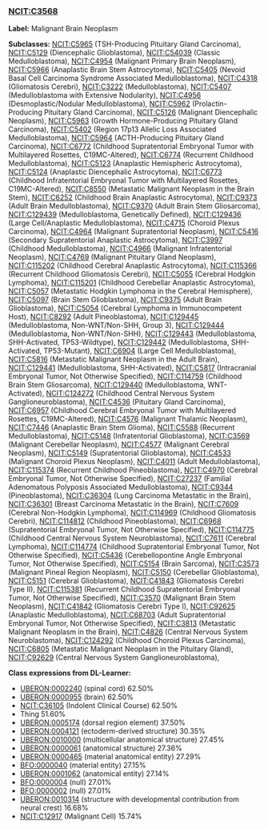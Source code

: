
### [NCIT:C3568](http://purl.obolibrary.org/obo/NCIT_C3568)
**Label:** Malignant Brain Neoplasm

**Subclasses:** [NCIT:C5965](http://purl.obolibrary.org/obo/NCIT_C5965) (TSH-Producing Pituitary Gland Carcinoma), [NCIT:C5129](http://purl.obolibrary.org/obo/NCIT_C5129) (Diencephalic Glioblastoma), [NCIT:C54039](http://purl.obolibrary.org/obo/NCIT_C54039) (Classic Medulloblastoma), [NCIT:C4954](http://purl.obolibrary.org/obo/NCIT_C4954) (Malignant Primary Brain Neoplasm), [NCIT:C5966](http://purl.obolibrary.org/obo/NCIT_C5966) (Anaplastic Brain Stem Astrocytoma), [NCIT:C5405](http://purl.obolibrary.org/obo/NCIT_C5405) (Nevoid Basal Cell Carcinoma Syndrome Associated Medulloblastoma), [NCIT:C4318](http://purl.obolibrary.org/obo/NCIT_C4318) (Gliomatosis Cerebri), [NCIT:C3222](http://purl.obolibrary.org/obo/NCIT_C3222) (Medulloblastoma), [NCIT:C5407](http://purl.obolibrary.org/obo/NCIT_C5407) (Medulloblastoma with Extensive Nodularity), [NCIT:C4956](http://purl.obolibrary.org/obo/NCIT_C4956) (Desmoplastic/Nodular Medulloblastoma), [NCIT:C5962](http://purl.obolibrary.org/obo/NCIT_C5962) (Prolactin-Producing Pituitary Gland Carcinoma), [NCIT:C5126](http://purl.obolibrary.org/obo/NCIT_C5126) (Malignant Diencephalic Neoplasm), [NCIT:C5963](http://purl.obolibrary.org/obo/NCIT_C5963) (Growth Hormone-Producing Pituitary Gland Carcinoma), [NCIT:C5402](http://purl.obolibrary.org/obo/NCIT_C5402) (Region 17p13 Allelic Loss Associated Medulloblastoma), [NCIT:C5964](http://purl.obolibrary.org/obo/NCIT_C5964) (ACTH-Producing Pituitary Gland Carcinoma), [NCIT:C6772](http://purl.obolibrary.org/obo/NCIT_C6772) (Childhood Supratentorial Embryonal Tumor with Multilayered Rosettes, C19MC-Altered), [NCIT:C6774](http://purl.obolibrary.org/obo/NCIT_C6774) (Recurrent Childhood Medulloblastoma), [NCIT:C5123](http://purl.obolibrary.org/obo/NCIT_C5123) (Anaplastic Hemispheric Astrocytoma), [NCIT:C5124](http://purl.obolibrary.org/obo/NCIT_C5124) (Anaplastic Diencephalic Astrocytoma), [NCIT:C6773](http://purl.obolibrary.org/obo/NCIT_C6773) (Childhood Infratentorial Embryonal Tumor with Multilayered Rosettes, C19MC-Altered), [NCIT:C8550](http://purl.obolibrary.org/obo/NCIT_C8550) (Metastatic Malignant Neoplasm in the Brain Stem), [NCIT:C6252](http://purl.obolibrary.org/obo/NCIT_C6252) (Childhood Brain Anaplastic Astrocytoma), [NCIT:C9373](http://purl.obolibrary.org/obo/NCIT_C9373) (Adult Brain Medulloblastoma), [NCIT:C9370](http://purl.obolibrary.org/obo/NCIT_C9370) (Adult Brain Stem Gliosarcoma), [NCIT:C129439](http://purl.obolibrary.org/obo/NCIT_C129439) (Medulloblastoma, Genetically Defined), [NCIT:C129436](http://purl.obolibrary.org/obo/NCIT_C129436) (Large Cell/Anaplastic Medulloblastoma), [NCIT:C4715](http://purl.obolibrary.org/obo/NCIT_C4715) (Choroid Plexus Carcinoma), [NCIT:C4964](http://purl.obolibrary.org/obo/NCIT_C4964) (Malignant Supratentorial Neoplasm), [NCIT:C5416](http://purl.obolibrary.org/obo/NCIT_C5416) (Secondary Supratentorial Anaplastic Astrocytoma), [NCIT:C3997](http://purl.obolibrary.org/obo/NCIT_C3997) (Childhood Medulloblastoma), [NCIT:C4966](http://purl.obolibrary.org/obo/NCIT_C4966) (Malignant Infratentorial Neoplasm), [NCIT:C4769](http://purl.obolibrary.org/obo/NCIT_C4769) (Malignant Pituitary Gland Neoplasm), [NCIT:C115202](http://purl.obolibrary.org/obo/NCIT_C115202) (Childhood Cerebral Anaplastic Astrocytoma), [NCIT:C115366](http://purl.obolibrary.org/obo/NCIT_C115366) (Recurrent Childhood Gliomatosis Cerebri), [NCIT:C5055](http://purl.obolibrary.org/obo/NCIT_C5055) (Cerebral Hodgkin Lymphoma), [NCIT:C115201](http://purl.obolibrary.org/obo/NCIT_C115201) (Childhood Cerebellar Anaplastic Astrocytoma), [NCIT:C5057](http://purl.obolibrary.org/obo/NCIT_C5057) (Metastatic Hodgkin Lymphoma in the Cerebral Hemisphere), [NCIT:C5097](http://purl.obolibrary.org/obo/NCIT_C5097) (Brain Stem Glioblastoma), [NCIT:C9375](http://purl.obolibrary.org/obo/NCIT_C9375) (Adult Brain Glioblastoma), [NCIT:C5054](http://purl.obolibrary.org/obo/NCIT_C5054) (Cerebral Lymphoma in Immunocompetent Host), [NCIT:C8292](http://purl.obolibrary.org/obo/NCIT_C8292) (Adult Pineoblastoma), [NCIT:C129445](http://purl.obolibrary.org/obo/NCIT_C129445) (Medulloblastoma, Non-WNT/Non-SHH, Group 3), [NCIT:C129444](http://purl.obolibrary.org/obo/NCIT_C129444) (Medulloblastoma, Non-WNT/Non-SHH), [NCIT:C129443](http://purl.obolibrary.org/obo/NCIT_C129443) (Medulloblastoma, SHH-Activated, TP53-Wildtype), [NCIT:C129442](http://purl.obolibrary.org/obo/NCIT_C129442) (Medulloblastoma, SHH-Activated, TP53-Mutant), [NCIT:C6904](http://purl.obolibrary.org/obo/NCIT_C6904) (Large Cell Medulloblastoma), [NCIT:C5816](http://purl.obolibrary.org/obo/NCIT_C5816) (Metastatic Malignant Neoplasm in the Adult Brain), [NCIT:C129441](http://purl.obolibrary.org/obo/NCIT_C129441) (Medulloblastoma, SHH-Activated), [NCIT:C5817](http://purl.obolibrary.org/obo/NCIT_C5817) (Intracranial Embryonal Tumor, Not Otherwise Specified), [NCIT:C114759](http://purl.obolibrary.org/obo/NCIT_C114759) (Childhood Brain Stem Gliosarcoma), [NCIT:C129440](http://purl.obolibrary.org/obo/NCIT_C129440) (Medulloblastoma, WNT-Activated), [NCIT:C124272](http://purl.obolibrary.org/obo/NCIT_C124272) (Childhood Central Nervous System Ganglioneuroblastoma), [NCIT:C4536](http://purl.obolibrary.org/obo/NCIT_C4536) (Pituitary Gland Carcinoma), [NCIT:C6957](http://purl.obolibrary.org/obo/NCIT_C6957) (Childhood Cerebral Embryonal Tumor with Multilayered Rosettes, C19MC-Altered), [NCIT:C4576](http://purl.obolibrary.org/obo/NCIT_C4576) (Malignant Thalamic Neoplasm), [NCIT:C7446](http://purl.obolibrary.org/obo/NCIT_C7446) (Anaplastic Brain Stem Glioma), [NCIT:C5588](http://purl.obolibrary.org/obo/NCIT_C5588) (Recurrent Medulloblastoma), [NCIT:C5148](http://purl.obolibrary.org/obo/NCIT_C5148) (Infratentorial Glioblastoma), [NCIT:C3569](http://purl.obolibrary.org/obo/NCIT_C3569) (Malignant Cerebellar Neoplasm), [NCIT:C4577](http://purl.obolibrary.org/obo/NCIT_C4577) (Malignant Cerebral Neoplasm), [NCIT:C5149](http://purl.obolibrary.org/obo/NCIT_C5149) (Supratentorial Glioblastoma), [NCIT:C4533](http://purl.obolibrary.org/obo/NCIT_C4533) (Malignant Choroid Plexus Neoplasm), [NCIT:C4011](http://purl.obolibrary.org/obo/NCIT_C4011) (Adult Medulloblastoma), [NCIT:C115374](http://purl.obolibrary.org/obo/NCIT_C115374) (Recurrent Childhood Pineoblastoma), [NCIT:C4970](http://purl.obolibrary.org/obo/NCIT_C4970) (Cerebral Embryonal Tumor, Not Otherwise Specified), [NCIT:C27237](http://purl.obolibrary.org/obo/NCIT_C27237) (Familial Adenomatous Polyposis Associated Medulloblastoma), [NCIT:C9344](http://purl.obolibrary.org/obo/NCIT_C9344) (Pineoblastoma), [NCIT:C36304](http://purl.obolibrary.org/obo/NCIT_C36304) (Lung Carcinoma Metastatic in the Brain), [NCIT:C36301](http://purl.obolibrary.org/obo/NCIT_C36301) (Breast Carcinoma Metastatic in the Brain), [NCIT:C7609](http://purl.obolibrary.org/obo/NCIT_C7609) (Cerebral Non-Hodgkin Lymphoma), [NCIT:C114969](http://purl.obolibrary.org/obo/NCIT_C114969) (Childhood Gliomatosis Cerebri), [NCIT:C114812](http://purl.obolibrary.org/obo/NCIT_C114812) (Childhood Pineoblastoma), [NCIT:C6968](http://purl.obolibrary.org/obo/NCIT_C6968) (Supratentorial Embryonal Tumor, Not Otherwise Specified), [NCIT:C114775](http://purl.obolibrary.org/obo/NCIT_C114775) (Childhood Central Nervous System Neuroblastoma), [NCIT:C7611](http://purl.obolibrary.org/obo/NCIT_C7611) (Cerebral Lymphoma), [NCIT:C114774](http://purl.obolibrary.org/obo/NCIT_C114774) (Childhood Supratentorial Embryonal Tumor, Not Otherwise Specified), [NCIT:C5436](http://purl.obolibrary.org/obo/NCIT_C5436) (Cerebellopontine Angle Embryonal Tumor, Not Otherwise Specified), [NCIT:C5154](http://purl.obolibrary.org/obo/NCIT_C5154) (Brain Sarcoma), [NCIT:C3573](http://purl.obolibrary.org/obo/NCIT_C3573) (Malignant Pineal Region Neoplasm), [NCIT:C5150](http://purl.obolibrary.org/obo/NCIT_C5150) (Cerebellar Glioblastoma), [NCIT:C5151](http://purl.obolibrary.org/obo/NCIT_C5151) (Cerebral Glioblastoma), [NCIT:C41843](http://purl.obolibrary.org/obo/NCIT_C41843) (Gliomatosis Cerebri Type II), [NCIT:C115381](http://purl.obolibrary.org/obo/NCIT_C115381) (Recurrent Childhood Supratentorial Embryonal Tumor, Not Otherwise Specified), [NCIT:C3570](http://purl.obolibrary.org/obo/NCIT_C3570) (Malignant Brain Stem Neoplasm), [NCIT:C41842](http://purl.obolibrary.org/obo/NCIT_C41842) (Gliomatosis Cerebri Type I), [NCIT:C92625](http://purl.obolibrary.org/obo/NCIT_C92625) (Anaplastic Medulloblastoma), [NCIT:C68703](http://purl.obolibrary.org/obo/NCIT_C68703) (Adult Supratentorial Embryonal Tumor, Not Otherwise Specified), [NCIT:C3813](http://purl.obolibrary.org/obo/NCIT_C3813) (Metastatic Malignant Neoplasm in the Brain), [NCIT:C4826](http://purl.obolibrary.org/obo/NCIT_C4826) (Central Nervous System Neuroblastoma), [NCIT:C124292](http://purl.obolibrary.org/obo/NCIT_C124292) (Childhood Choroid Plexus Carcinoma), [NCIT:C6805](http://purl.obolibrary.org/obo/NCIT_C6805) (Metastatic Malignant Neoplasm in the Pituitary Gland), [NCIT:C92629](http://purl.obolibrary.org/obo/NCIT_C92629) (Central Nervous System Ganglioneuroblastoma), 

**Class expressions from DL-Learner:**

- [UBERON:0002240](http://purl.obolibrary.org/obo/UBERON_0002240) (spinal cord) 62.50%
- [UBERON:0000955](http://purl.obolibrary.org/obo/UBERON_0000955) (brain) 62.50%
- [NCIT:C36105](http://purl.obolibrary.org/obo/NCIT_C36105) (Indolent Clinical Course) 62.50%
- Thing 51.60%
- [UBERON:0005174](http://purl.obolibrary.org/obo/UBERON_0005174) (dorsal region element) 37.50%
- [UBERON:0004121](http://purl.obolibrary.org/obo/UBERON_0004121) (ectoderm-derived structure) 30.35%
- [UBERON:0010000](http://purl.obolibrary.org/obo/UBERON_0010000) (multicellular anatomical structure) 27.45%
- [UBERON:0000061](http://purl.obolibrary.org/obo/UBERON_0000061) (anatomical structure) 27.36%
- [UBERON:0000465](http://purl.obolibrary.org/obo/UBERON_0000465) (material anatomical entity) 27.29%
- [BFO:0000040](http://purl.obolibrary.org/obo/BFO_0000040) (material entity) 27.15%
- [UBERON:0001062](http://purl.obolibrary.org/obo/UBERON_0001062) (anatomical entity) 27.14%
- [BFO:0000004](http://purl.obolibrary.org/obo/BFO_0000004) (null) 27.01%
- [BFO:0000002](http://purl.obolibrary.org/obo/BFO_0000002) (null) 27.01%
- [UBERON:0010314](http://purl.obolibrary.org/obo/UBERON_0010314) (structure with developmental contribution from neural crest) 16.68%
- [NCIT:C12917](http://purl.obolibrary.org/obo/NCIT_C12917) (Malignant Cell) 15.74%


